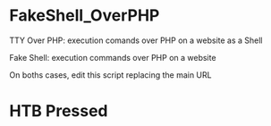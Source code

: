 # FakeShell_OverPHP
TTY Over PHP: execution comands over PHP on a website as a Shell

Fake Shell: execution commands over PHP on a website

On boths cases, edit this script replacing the main URL

# HTB Pressed
